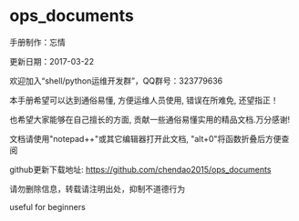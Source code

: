 # ops_documents

手册制作：忘情

更新日期：2017-03-22

欢迎加入“shell/python运维开发群”，QQ群号：323779636

本手册希望可以达到通俗易懂, 方便运维人员使用, 错误在所难免, 还望指正！

也希望大家能够在自己擅长的方面, 贡献一些通俗易懂实用的精品文档.万分感谢!

文档请使用"notepad++"或其它编辑器打开此文档, "alt+0"将函数折叠后方便查阅

github更新下载地址: https://github.com/chendao2015/ops_documents

请勿删除信息，转载请注明出处，抑制不道德行为

useful for beginners
